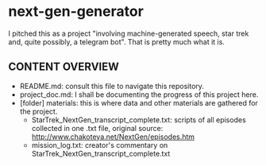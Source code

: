 # next-gen-generator
I pitched this as a project "involving machine-generated speech, star trek and, quite possibly, a telegram bot". That is pretty much what it is.

## CONTENT OVERVIEW
- README.md: consult this file to navigate this repository.
- project_doc.md: I shall be documenting the progress of this project here.
- [folder] materials: this is where data and other materials are gathered for the project.
  -  StarTrek_NextGen_transcript_complete.txt: scripts of all episodes collected in one .txt file, original source: http://www.chakoteya.net/NextGen/episodes.htm
  - mission_log.txt: creator's commentary on StarTrek_NextGen_transcript_complete.txt
